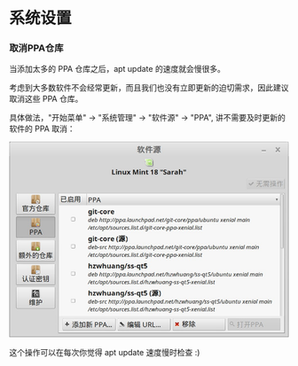 # 系统设置


### 取消PPA仓库

当添加太多的 PPA 仓库之后，apt update 的速度就会慢很多。

考虑到大多数软件不会经常更新，而且我们也没有立即更新的迫切需求，因此建议取消这些 PPA 仓库。

具体做法，"开始菜单" -> "系统管理" -> "软件源" -> "PPA", 讲不需要及时更新的软件的 PPA 取消：

![](images/uncheck_ppa.jpg)

这个操作可以在每次你觉得 apt update 速度慢时检查 :)
